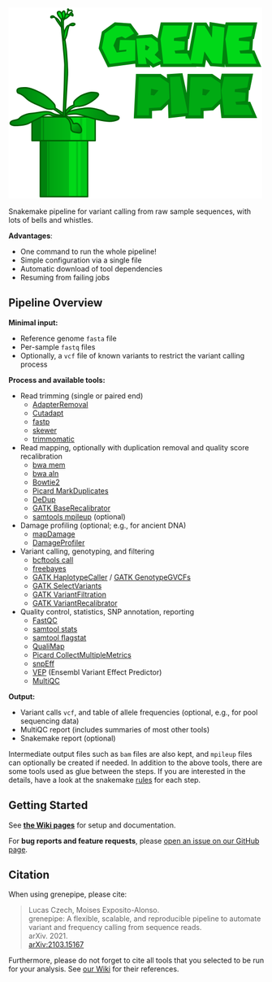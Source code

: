 ![grenepipe logo](/doc/logo/grenepipe.png?raw=true)

Snakemake pipeline for variant calling from raw sample sequences, with lots of bells and whistles.

**Advantages**:

  - One command to run the whole pipeline!
  - Simple configuration via a single file
  - Automatic download of tool dependencies
  - Resuming from failing jobs

Pipeline Overview
-------------------

**Minimal input:**

  - Reference genome `fasta` file
  - Per-sample `fastq` files
  - Optionally, a `vcf` file of known variants to restrict the variant calling process

**Process and available tools:**

  - Read trimming (single or paired end)
    - [AdapterRemoval](https://adapterremoval.readthedocs.io/en/latest/)
    - [Cutadapt](https://cutadapt.readthedocs.io/en/stable/)
    - [fastp](https://github.com/OpenGene/fastp)
    - [skewer](https://github.com/relipmoc/skewer)
    - [trimmomatic](http://www.usadellab.org/cms/index.php?page=trimmomatic)
  - Read mapping, optionally with duplication removal and quality score recalibration
    - [bwa mem](http://bio-bwa.sourceforge.net/bwa.shtml)
    - [bwa aln](http://bio-bwa.sourceforge.net/bwa.shtml)
    - [Bowtie2](http://bowtie-bio.sourceforge.net/bowtie2/index.shtml)
    - [Picard MarkDuplicates](https://broadinstitute.github.io/picard/command-line-overview.html#MarkDuplicates)
    - [DeDup](https://github.com/apeltzer/dedup)
    - [GATK BaseRecalibrator](https://gatk.broadinstitute.org/hc/en-us/articles/360036898312-BaseRecalibrator)
    - [samtools mpileup](http://www.htslib.org/doc/samtools-mpileup.html) (optional)
  - Damage profiling (optional; e.g., for ancient DNA)
    - [mapDamage](https://github.com/ginolhac/mapDamage)
    - [DamageProfiler](https://github.com/Integrative-Transcriptomics/DamageProfiler)
  - Variant calling, genotyping, and filtering
    - [bcftools call](http://samtools.github.io/bcftools/bcftools.html)
    - [freebayes](https://github.com/freebayes/freebayes)
    - [GATK HaplotypeCaller](https://gatk.broadinstitute.org/hc/en-us/articles/360037225632-HaplotypeCaller) / [GATK GenotypeGVCFs](https://gatk.broadinstitute.org/hc/en-us/articles/360037057852-GenotypeGVCFs)
    - [GATK SelectVariants](https://gatk.broadinstitute.org/hc/en-us/articles/360037055952-SelectVariants)
    - [GATK VariantFiltration](https://gatk.broadinstitute.org/hc/en-us/articles/360036834871-VariantFiltration)
    - [GATK VariantRecalibrator](https://gatk.broadinstitute.org/hc/en-us/articles/360036510892-VariantRecalibrator)
  - Quality control, statistics, SNP annotation, reporting
    - [FastQC](http://www.bioinformatics.babraham.ac.uk/projects/fastqc/)
    - [samtool stats](http://www.htslib.org/doc/samtools-stats.html)
    - [samtool flagstat](http://www.htslib.org/doc/samtools-flagstat.html)
    - [QualiMap](http://qualimap.conesalab.org/)
    - [Picard CollectMultipleMetrics](https://gatk.broadinstitute.org/hc/en-us/articles/360042478112-CollectMultipleMetrics-Picard-)
    - [snpEff](https://pcingola.github.io/SnpEff/)
    - [VEP](https://uswest.ensembl.org/info/docs/tools/vep/index.html) (Ensembl Variant Effect Predictor)
    - [MultiQC](https://multiqc.info/)

**Output:**

  - Variant calls `vcf`, and table of allele frequencies (optional, e.g., for pool sequencing data)
  - MultiQC report (includes summaries of most other tools)
  - Snakemake report (optional)

Intermediate output files such as `bam` files are also kept,
and `mpileup` files can optionally be created if needed.
In addition to the above tools, there are some tools used as glue between the steps.
If you are interested in the details, have a look at the snakemake [rules](https://github.com/lczech/grenepipe/tree/master/rules) for each step.

Getting Started
-------------------

See [**the Wiki pages**](https://github.com/lczech/grenepipe/wiki) for setup and documentation.

For **bug reports and feature requests**, please
[open an issue on our GitHub page](https://github.com/lczech/grenepipe/issues).

Citation
-------------------

When using grenepipe, please cite:

> Lucas Czech, Moises Exposito-Alonso.<br/>
> grenepipe: A flexible, scalable, and reproducible pipeline to automate variant and frequency calling from sequence reads.<br/>
> arXiv. 2021.<br/>
> [arXiv:2103.15167](https://arxiv.org/abs/2103.15167)

Furthermore, please do not forget to cite all tools that you selected to be run for your analysis. See [our Wiki](https://github.com/moiexpositoalonsolab/grenepipe/wiki/Citation-and-References) for their references.

